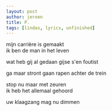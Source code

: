 ```yaml
---
layout: post
author: jeroen
title: P.
tags: [lindas, lyrics, unfinished]
---
```


mijn carrière is gemaakt  
ik ben de man in het leven  

wat heb gij al gedaan gijse s'en foutist  

ga maar stront gaan rapen achter de trein  


stop nu maar met zeuren  
ik heb het allemaal gehoord  

uw klaagzang mag nu dimmen
